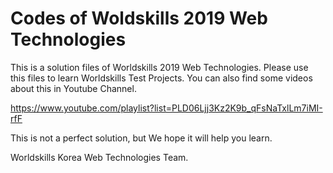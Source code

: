 # Codes of Woldskills 2019 Web Technologies
This is a solution files of Worldskills 2019 Web Technologies.
Please use this files to learn Worldskills Test Projects. 
You can also find some videos about this in Youtube Channel.

https://www.youtube.com/playlist?list=PLD06Ljj3Kz2K9b_qFsNaTxlLm7iMI-rfF

This is not a perfect solution, but We hope it will help you learn.

Worldskills Korea Web Technologies Team. 
